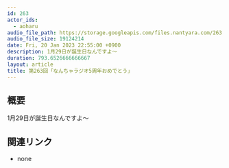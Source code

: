 ```yaml
---
id: 263
actor_ids:
  - aoharu
audio_file_path: https://storage.googleapis.com/files.nantyara.com/263.mp3
audio_file_size: 19124214
date: Fri, 20 Jan 2023 22:55:00 +0900
description: 1月29日が誕生日なんですよ〜
duration: 793.6526666666667
layout: article
title: 第263回「なんちゃラジオ5周年おめでとう」
---
```

## 概要

1月29日が誕生日なんですよ〜

## 関連リンク

* none
